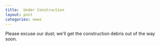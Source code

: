 ```yaml
---
title:  Under Construction
layout: post
categories: news
---
```


Please excuse our dust; we'll get the construction debris out of the way
soon. 
